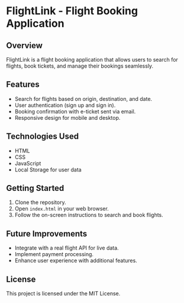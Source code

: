 # FlightLink - Flight Booking Application

## Overview
FlightLink is a flight booking application that allows users to search for flights, book tickets, and manage their bookings seamlessly.

## Features
- Search for flights based on origin, destination, and date.
- User authentication (sign up and sign in).
- Booking confirmation with e-ticket sent via email.
- Responsive design for mobile and desktop.

## Technologies Used
- HTML
- CSS
- JavaScript
- Local Storage for user data

## Getting Started
1. Clone the repository.
2. Open `index.html` in your web browser.
3. Follow the on-screen instructions to search and book flights.

## Future Improvements
- Integrate with a real flight API for live data.
- Implement payment processing.
- Enhance user experience with additional features.

## License
This project is licensed under the MIT License.

